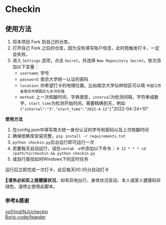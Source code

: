 # Checkin


## 使用方法
1. 将本项目 Fork 到自己的仓库。
2. 打开自己 Fork 之后的仓库，因为没有填写账户信息，此时若触发打卡，一定会失败。
3. 进入 `Settings` 选项，点击 `Secret`，并选择 `New Repository Secret`。依次添加以下变量：
   - `username`: 学号
   - `password`: 南京大学统一认证的密码
   - `location`: 你希望打卡的地理位置。比如南京大学仙林校区可以填 `中国江苏省南京市栖霞区九乡河东路`
   - `method`: 上一次核酸时间，字典类型，`interval`为检测间隔，字符串或数字，`start_time`为检测开始时间，需要精确到天，例如`{"interval":"3","start_time":"2022-4-12"}`"2022-04-24+10"




**使用方法**

1. 在config.json中填写南大统一身份认证的学号和密码以及上次核酸时间
2. 确保依赖库安装完整，`pip install -r requirements.txt`
3. `python checkin.py`后台运行即可运行一次
4. 若要每天自动运行，请在`contab -e`中添加以下命令：
	`0 12 * * * cd /path/to/checkin && python checkin.py`
5. 或自行查找如何Windows下的定时任务

运行后立即完成一次打卡，此后每天00:35分自动打卡

:rotating_light:**请务必如实上报健康状况**，如有异地出行、身体状况变动、本人或家人健康码非绿色，请停止使用此脚本。

### 参考&感谢

[yp51md/NJUcheckin](https://github.com/yp51md/NJUcheckin)  
[Boris-code/feapder](https://github.com/Boris-code/feapder)
